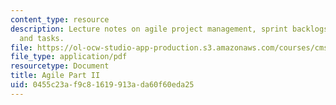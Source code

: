 ```yaml
---
content_type: resource
description: Lecture notes on agile project management, sprint backlogs, tasklists,
  and tasks.
file: https://ol-ocw-studio-app-production.s3.amazonaws.com/courses/cms-611j-creating-video-games-fall-2014/0455c23af9c81619913ada60f60eda25_MITCMS_611JF14_AgileLec2.pdf
file_type: application/pdf
resourcetype: Document
title: Agile Part II
uid: 0455c23a-f9c8-1619-913a-da60f60eda25
---
```

